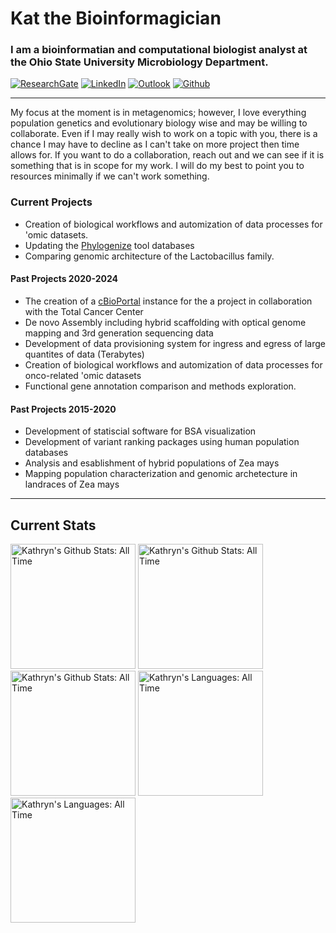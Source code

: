 # Kat the Bioinformagician
### I am a bioinformatian and computational biologist analyst at the Ohio State University Microbiology Department. <p align="left"> 
  [![ResearchGate](https://img.shields.io/badge/ResearchGate-00CCBB?style=for-the-badge&logo=ResearchGate&logoColor=white)](https://www.researchgate.net/profile/Kathryn-Kananen)
  [![LinkedIn](https://img.shields.io/badge/linkedin-%230077B5.svg?style=for-the-badge&logo=linkedin&logoColor=white)](https://www.linkedin.com/in/kathryn-kananen-85352b109/) 
  [![Outlook](https://img.shields.io/badge/Microsoft_Outlook-0078D4?style=for-the-badge&logo=microsoft-outlook&logoColor=white)](mailto:kananen.13@osu.edu)
  [![Github](https://img.shields.io/github/followers/kekananen?label=Follow&style=social)](https://github.com/kekananen) 
</p>

---

My focus at the moment is in metagenomics; however, I love everything population genetics and evolutionary biology wise and may be willing to collaborate. Even if I may really wish to work on a topic with you, there is a chance I may have to decline as I can't take on more project then time allows for. If you want to do a collaboration, reach out and we can see if it is something that is in scope for my work. I will do my best to point you to resources minimally if we can't work something. 

### Current Projects 
- Creation of biological workflows and automization of data processes for 'omic datasets.
- Updating the [Phylogenize](https://phylogenize.org/) tool databases
- Comparing genomic architecture of the Lactobacillus family.
#### Past Projects 2020-2024
- The creation of a [cBioPortal](https://www.cbioportal.org/) instance for the a project in collaboration with the Total Cancer Center
- De novo Assembly including hybrid scaffolding with optical genome mapping and 3rd generation sequencing data
- Development of data provisioning system for ingress and egress of large quantites of data (Terabytes)
- Creation of biological workflows and automization of data processes for onco-related 'omic datasets
- Functional gene annotation comparison and methods exploration.
#### Past Projects 2015-2020
- Development of statiscial software for BSA visualization
- Development of variant ranking packages using human population databases
- Analysis and esablishment of hybrid populations of Zea mays
- Mapping population characterization and genomic archetecture in landraces of Zea mays
---
## Current Stats

<div align="left"> 
  <a>
    <img height=200 src="https://github-profile-summary-cards.vercel.app/api/cards/profile-details?username=kekananen&theme=default" alt="Kathryn's Github Stats: All Time" />
    <img height=200 src="http://github-profile-summary-cards.vercel.app/api/cards/stats?username=kekananen&theme=default" alt="Kathryn's Github Stats: All Time" />
    <img height=200 src="http://github-profile-summary-cards.vercel.app/api/cards/productive-time?username=kekananen&theme=default&utcOffset=8" alt="Kathryn's Github Stats: All Time" />
  </a>
  
  <a>
    <img height=200 src="http://github-profile-summary-cards.vercel.app/api/cards/repos-per-language?username=kekananen&theme=default" alt="Kathryn's Languages: All Time" />
    <img height=200 src="http://github-profile-summary-cards.vercel.app/api/cards/most-commit-language?username=kekananen&theme=default" alt="Kathryn's Languages: All Time" />
  </a>
</div>
<!--
**Kekananen/kekananen** is a ✨ _special_ ✨ repository because its `README.md` (this file) appears on your GitHub profile.

